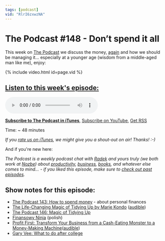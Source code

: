```yaml
---
tags: [podcast]
vid: "RlrI6zxwzNA"
---
```


# The Podcast #148 - Don’t spend it all

This week on [The Podcast][p] we discuss the money, [again](https://sliwinski.com/thepodcast-143) and how we should be managing it... especially at a younger age (wisdom from a middle-aged man like me), enjoy:

{% include video.html id=page.vid %}

<!--More-->

## [Listen to this week's episode:][e]

<audio controls>
<source src="https://files.nozbe.com/podcast/148.mp3" type="audio/mpeg">
</audio>

**[Subscribe to The Podcast in iTunes][i]**, [Subscribe on YouTube][y], [Get RSS][rss]

Time: ~ 48 minutes

*If you [rate us on iTunes][i], we might give you a shout-out on air! Thanks! :-)*

And if you're new here:

*The Podcast is a weekly podcast chat with [Radek][r] and yours truly (we both work at [Nozbe][n]) about [productivity](/tag/productivity), [business](/tag/business), [books](/tag/books), and whatever else comes to mind… - if you liked this episode, make sure to [check out past episodes](/tag/podcast).*

## Show notes for this episode:

  * [The Podcast 143: How to spend money](http://thepodcast.fm/episodes/143) \- about personal finances
  * [The Life-Changing Magic of Tidying Up by Marie Kondo](https://www.amazon.com/Life-Changing-Magic-Tidying-Decluttering-Organizing/dp/1607747308/) ([audible](https://www.audible.com/pd/Self-Development/The-Life-Changing-Magic-of-Tidying-Audiobook/B01M03NLJY))
  * [The Podcast 146: Magic of Tidying Up](http://thepodcast.fm/episodes/146)
  * [Finansowy Ninja](https://finansowyninja.pl/) (polish)
  * [Profit First: Transform Your Business from a Cash-Eating Monster to a Money-Making Machine](https://www.amazon.com/Profit-First-Transform-Cash-Eating-Money-Making/dp/073521414X/)([audible](https://www.audible.com/pd/Business/Profit-First-Audiobook/B06X15WX5B))
  * [Gary Vee: What to do after college](https://www.youtube.com/watch?v=RBXZlYdiizk)

[y]: https://michael.gratis/thepodcastyt
[rss]: http://thepodcast.fm/episodes?format=RSS
[e]: http://thepodcast.fm/episodes/148

[p]: https://michael.gratis/thepodcastfm
[n]: https://michael.gratis/nozbe
[r]: https://michael.gratis/radex
[i]: https://michael.gratis/thepodcast
[o]: https://michael.gratis/ipadonly

